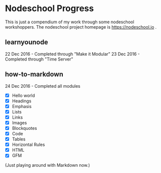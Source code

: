 # Nodeschool Progress
This is just a compendium of my work through some nodeschool workshoppers.
The nodeschool project homepage is https://nodeschool.io .

## learnyounode
22 Dec 2016 - Completed through "Make it Modular"
23 Dec 2016 - Completed through "Time Server"

## how-to-markdown
24 Dec 2016 - Completed all modules
- [x] Hello world
- [x] Headings
- [x] Emphasis
- [x] Lists
- [x] Links
- [x] Images
- [x] Blockquotes
- [x] Code
- [x] Tables
- [x] Horizontal Rules
- [x] HTML
- [x] GFM

(Just playing around with Markdown now.)
